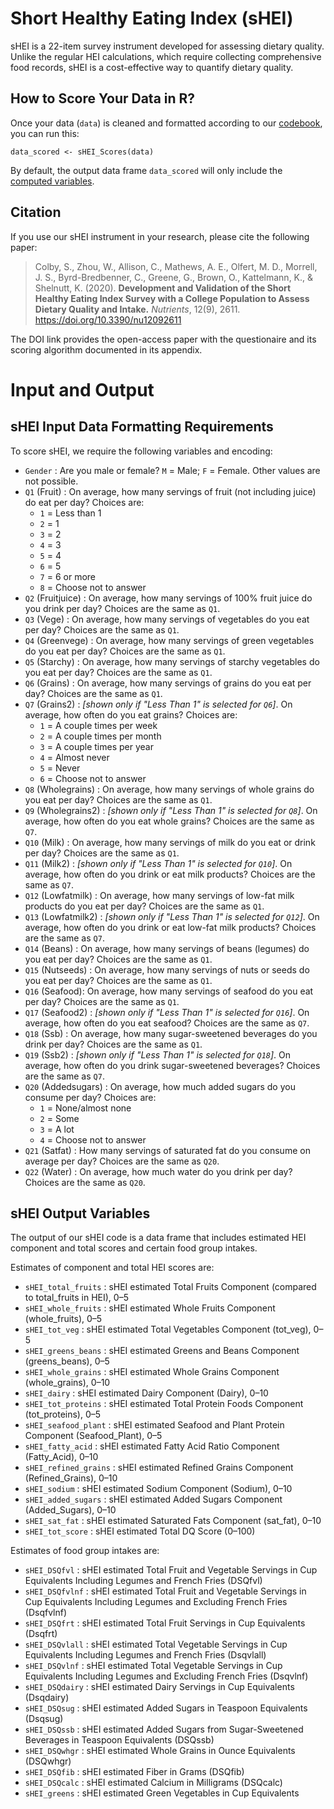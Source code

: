 # Short Healthy Eating Index (sHEI)

sHEI is a 22-item survey instrument developed for assessing dietary quality. Unlike the regular HEI calculations, which require collecting comprehensive food records, sHEI is a cost-effective way to quantify dietary quality. 

## How to Score Your Data in R?

Once your data (`data`) is cleaned and formatted according to our [codebook](sHEI_input.md), you can run this:

```
data_scored <- sHEI_Scores(data)
```

By default, the output data frame `data_scored` will only include the [computed variables](sHEI_output.md).

## Citation

If you use our sHEI instrument in your research, please cite the following paper:

> Colby, S., Zhou, W., Allison, C., Mathews, A. E., Olfert, M. D., Morrell, J. S., Byrd-Bredbenner, C., Greene, G., Brown, O., Kattelmann, K., & Shelnutt, K. (2020). **Development and Validation of the Short Healthy Eating Index Survey with a College Population to Assess Dietary Quality and Intake.** *Nutrients*, 12(9), 2611. https://doi.org/10.3390/nu12092611

The DOI link provides the open-access paper with the questionaire and its scoring algorithm documented in its appendix.


# Input and Output

## sHEI Input Data Formatting Requirements

To score sHEI, we require the following variables and encoding:

* `Gender` : Are you male or female? `M` = Male; `F` = Female. Other values are not possible.
* `Q1` (Fruit) : On average, how many servings of fruit (not including juice) do eat per day? Choices are: 
  - `1` = Less than 1
  - `2` = 1
  - `3` = 2
  - `4` = 3
  - `5` = 4
  - `6` = 5
  - `7` = 6 or more
  - `8` = Choose not to answer
* `Q2` (Fruitjuice) : On average, how many servings of 100% fruit juice do you drink per day? Choices are the same as `Q1`.
* `Q3` (Vege) : On average, how many servings of vegetables do you eat per day? Choices are the same as `Q1`.
* `Q4` (Greenvege) : On average, how many servings of green vegetables do you eat per day? Choices are the same as `Q1`.
* `Q5` (Starchy) : On average, how many servings of starchy vegetables do you eat per day? Choices are the same as `Q1`.
* `Q6` (Grains) : On average, how many servings of grains do you eat per day? Choices are the same as `Q1`.
* `Q7` (Grains2) : *[shown only if "Less Than 1" is selected for `Q6`]*. On average, how often do you eat grains? Choices are: 
  - `1` = A couple times per week
  - `2` = A couple times per month 
  - `3` = A couple times per year 
  - `4` = Almost never
  - `5` = Never
  - `6` = Choose not to answer
* `Q8` (Wholegrains) : On average, how many servings of whole grains do you eat per day? Choices are the same as `Q1`.
* `Q9` (Wholegrains2) : *[shown only if "Less Than 1" is selected for `Q8`]*. On average, how often do you eat whole grains? Choices are the same as `Q7`.
* `Q10` (Milk) : On average, how many servings of milk do you eat or drink per day? Choices are the same as `Q1`.
* `Q11` (Milk2) : *[shown only if "Less Than 1" is selected for `Q10`]*. On average, how often do you drink or eat milk products? Choices are the same as `Q7`.
* `Q12` (Lowfatmilk) : On average, how many servings of low-fat milk products do you eat per day? Choices are the same as `Q1`.
* `Q13` (Lowfatmilk2) : *[shown only if "Less Than 1" is selected for `Q12`]*. On average, how often do you drink or eat low-fat milk products? Choices are the same as `Q7`.
* `Q14` (Beans) : On average, how many servings of beans (legumes) do you eat per day? Choices are the same as `Q1`.
* `Q15` (Nutseeds) : On average, how many servings of nuts or seeds do you eat per day? Choices are the same as `Q1`.
* `Q16` (Seafood): On average, how many servings of seafood do you eat per day? Choices are the same as `Q1`.
* `Q17` (Seafood2) : *[shown only if "Less Than 1" is selected for `Q16`]*. On average, how often do you eat seafood? Choices are the same as `Q7`.
* `Q18` (Ssb) : On average, how many sugar-sweetened beverages do you drink per day? Choices are the same as `Q1`.
* `Q19` (Ssb2) : *[shown only if "Less Than 1" is selected for `Q18`]*. On average, how often do you drink sugar-sweetened beverages? Choices are the same as `Q7`.
* `Q20` (Addedsugars) : On average, how much added sugars do you consume per day? Choices are: 
  - `1` = None/almost none
  - `2` = Some
  - `3` = A lot
  - `4` = Choose not to answer
* `Q21` (Satfat) : How many servings of saturated fat do you consume on average per day? Choices are the same as `Q20`.
* `Q22` (Water) : On average, how much water do you drink per day? Choices are the same as `Q20`.

## sHEI Output Variables

The output of our sHEI code is a data frame that includes estimated HEI component and total scores and certain food group intakes.

Estimates of component and total HEI scores are:
* `sHEI_total_fruits` : sHEI estimated Total Fruits Component (compared to total_fruits in HEI), 0–5
* `sHEI_whole_fruits` : sHEI estimated Whole Fruits Component (whole_fruits), 0–5
* `sHEI_tot_veg` : sHEI estimated Total Vegetables Component (tot_veg), 0–5
* `sHEI_greens_beans` : sHEI estimated  Greens and Beans Component (greens_beans), 0–5
* `sHEI_whole_grains` : sHEI estimated Whole Grains Component (whole_grains), 0–10
* `sHEI_dairy` : sHEI estimated Dairy Component (Dairy), 0–10
* `sHEI_tot_proteins` : sHEI estimated Total Protein Foods Component (tot_proteins), 0–5
* `sHEI_seafood_plant` : sHEI estimated Seafood and Plant Protein Component (Seafood_Plant), 0–5
* `sHEI_fatty_acid` : sHEI estimated Fatty Acid Ratio Component (Fatty_Acid), 0–10
* `sHEI_refined_grains` : sHEI estimated Refined Grains Component (Refined_Grains), 0–10
* `sHEI_sodium` : sHEI estimated Sodium Component (Sodium), 0–10
* `sHEI_added_sugars` : sHEI estimated Added Sugars Component (Added_Sugars), 0–10
* `sHEI_sat_fat` : sHEI estimated Saturated Fats Component (sat_fat), 0–10
* `sHEI_tot_score` : sHEI estimated Total DQ Score (0–100)

Estimates of food group intakes are:
* `sHEI_DSQfvl` : sHEI estimated Total Fruit and Vegetable Servings in Cup Equivalents Including Legumes and French Fries (DSQfvl) 
* `sHEI_DSQfvlnf` : sHEI estimated Total Fruit and Vegetable Servings in Cup Equivalents Including Legumes and Excluding French Fries
(Dsqfvlnf)
* `sHEI_DSQfrt` : sHEI estimated Total Fruit Servings in Cup Equivalents (Dsqfrt)
* `sHEI_DSQvlall` : sHEI estimated Total Vegetable Servings in Cup Equivalents Including Legumes and French Fries (Dsqvlall)
* `sHEI_DSQvlnf` : sHEI estimated Total Vegetable Servings in Cup Equivalents Including Legumes and Excluding French Fries (Dsqvlnf)
* `sHEI_DSQdairy` : sHEI estimated Dairy Servings in Cup Equivalents (Dsqdairy)
* `sHEI_DSQsug` :  sHEI estimated Added Sugars in Teaspoon Equivalents (Dsqsug)
* `sHEI_DSQssb` :  sHEI estimated Added Sugars from Sugar-Sweetened Beverages in Teaspoon Equivalents (DSQssb)
* `sHEI_DSQwhgr` : sHEI estimated Whole Grains in Ounce Equivalents (DSQwhgr)
* `sHEI_DSQfib` : sHEI estimated Fiber in Grams (DSQfib)
* `sHEI_DSQcalc` : sHEI estimated Calcium in Milligrams (DSQcalc)
* `sHEI_greens` : sHEI estimated Green Vegetables in Cup Equivalents
